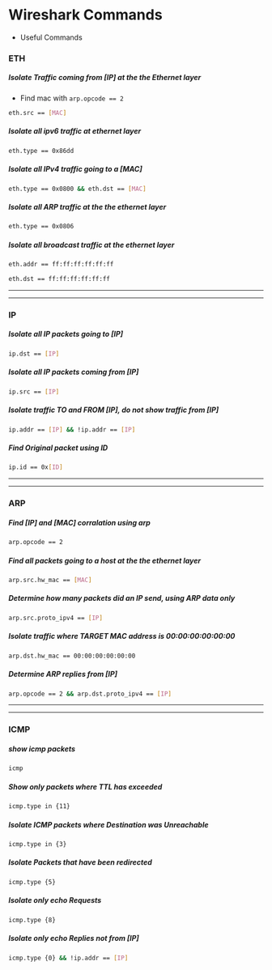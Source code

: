 # Wireshark Commands
- Useful Commands

### ETH

##### Isolate Traffic coming from [IP] at the the Ethernet layer
- Find mac with `arp.opcode == 2`
```bash
eth.src == [MAC]
```

##### Isolate all ipv6 traffic at ethernet layer
```bash
eth.type == 0x86dd
```

##### Isolate all IPv4 traffic going to a [MAC]
```bash
eth.type == 0x0800 && eth.dst == [MAC]
```

##### Isolate all ARP traffic at the the ethernet layer
```bash
eth.type == 0x0806
```

##### Isolate all broadcast traffic at the ethernet layer
```bash
eth.addr == ff:ff:ff:ff:ff:ff
```
```bash
eth.dst == ff:ff:ff:ff:ff:ff
```


___
___


### IP

##### Isolate all IP packets going to [IP]
```bash
ip.dst == [IP]
```

##### Isolate all IP packets coming from [IP]
```bash
ip.src == [IP]
```

##### Isolate traffic TO and FROM [IP], do not show traffic from [IP]
```bash
ip.addr == [IP] && !ip.addr == [IP]
```

##### Find Original packet using ID
```bash
ip.id == 0x[ID]
```


___
___


### ARP

##### Find [IP] and [MAC] corralation using arp
```bash
arp.opcode == 2
```

##### Find all packets going to a host at the the ethernet layer
```bash
arp.src.hw_mac == [MAC]
```

##### Determine how many packets did an IP send, using ARP data only
```bash
arp.src.proto_ipv4 == [IP]
```

##### Isolate traffic where TARGET MAC address is 00:00:00:00:00:00
```bash
arp.dst.hw_mac == 00:00:00:00:00:00
```

##### Determine ARP replies from [IP]
```bash
arp.opcode == 2 && arp.dst.proto_ipv4 == [IP]
```


---
---


### ICMP

##### show icmp packets
```bash
icmp
```

##### Show only packets where TTL has exceeded
```bash
icmp.type in {11}
```

##### Isolate ICMP packets where Destination was Unreachable
```bash
icmp.type in {3}
``` 

##### Isolate Packets that have been redirected
```bash
icmp.type {5}
```

##### Isolate only echo Requests
```bash
icmp.type {8}
```

##### Isolate only echo Replies not from [IP]
```bash
icmp.type {0} && !ip.addr == [IP]
```

